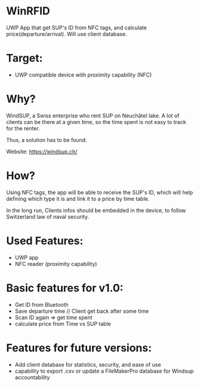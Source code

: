 # WinRFID
UWP App that get SUP's ID from NFC tags, and calculate price(departure/arrival). Will use client database.

# Target:
  * UWP compatible device with proximity capability (NFC)

# Why?
WindSUP, a Swiss enterprise who rent SUP on Neuchâtel lake. A lot of clients can be there at a given time,
so the time spent is not easy to track for the renter.

Thus, a solution has to be found.

Website: https://windsup.ch/

# How?
Using NFC tags, the app will be able to receive the SUP's ID,
which will help defining which type it is and link it to a price by time table.

In the long run, Clients infos should be embedded in the device, to follow Switzerland law of naval security.


# Used Features:
  * UWP app
  * NFC reader (proximity capability)
  
  
# Basic features for v1.0:
  * Get ID from Bluetooth
  * Save departure time
  // Client get back after some time
  * Scan ID again => get time spent
  * calculate price from Time vs SUP table
# Features for future versions:
  * Add client database for statistics, security, and ease of use
  * capability to export .csv or update a FileMakerPro database for Windsup accountability
